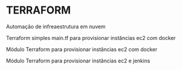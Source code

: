 # TERRAFORM

Automação de infreaestrutura em nuvem

Terraform simples main.tf para provisionar instâncias ec2 com docker

Módulo Terraform para provisionar instâncias ec2 com docker

Módulo Terraform para provisionar instâncias ec2 e jenkins
